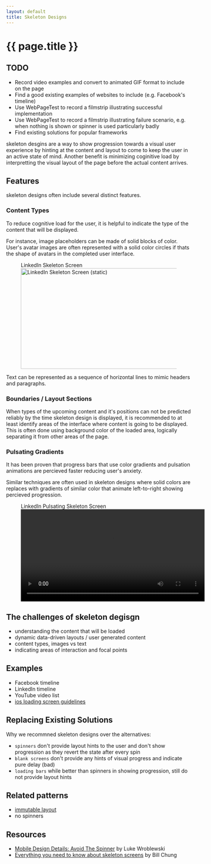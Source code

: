 ```yaml
---
layout: default
title: Skeleton Designs
---
```

# {{ page.title }}

## TODO

- Record video examples and convert to animated GIF format to include on the page
- Find a good existing examples of websites to include (e.g. Facebook's timeline)
- Use WebPageTest to record a filmstrip illustrating successful implementation
- Use WebPageTest to record a filmstrip illustrating failure scenario, e.g. when nothing is shown or spinner is used particularly badly
- Find existing solutions for popular frameworks

skeleton desgins are a way to show progression towards a visual user experience by hinting at the content and layout to come to keep the user in an active state of mind. Another benefit is minimizing coginitive load by interpretting the visual layout of the page before the actual content arrives.

## Features

skeleton designs often include several distinct features.

### Content Types

To reduce cognitive load for the user, it is helpful to indicate the type of the content that will be displayed.

For instance, image placeholders can be made of solid blocks of color. User's avatar images are often represented with a solid color circles if thats the shape of avatars in the completed user interface.

<figure>
<figcaption>LinkedIn Skeleton Screen</figcaption>
<img src="{{ "/assets/linkedin_skeleton.jpg" | absolute_url }}" width="500" height="273" alt="LinkedIn Skeleton Screen (static)"/>
</figure>

Text can be represented as a sequence of horizontal lines to mimic headers and paragraphs.

### Boundaries / Layout Sections

When types of the upcoming content and it's positions can not be predicted reliably by the time skeleton design is displayed, it is recommended to at least identify areas of the interface where content is going to be displayed. This is often done using background color of the loaded area, logically separating it from other areas of the page.

### Pulsating Gradients

It has been proven that progress bars that use color gradients and pulsation animations are percieved faster reducing user's anxiety.

Similar techniques are often used in skeleton designs where solid colors are replaces with gradients of similar color that animate left-to-right showing percieved progression.

<figure>
<figcaption>LinkedIn Pulsating Skeleton Screen</figcaption>
<video controls width="500" alt="LinkedIn Skeleton Screen pulsating" autoplay loop>
    <source src="{{ "/assets/linkedin_skeleton.mp4" | absolute_url }}" type="video/mp4">
    Sorry, your browser doesn't support embedded videos.
</video>

</figure>

## The challenges of skeleton degisgn

- understanding the content that will be loaded
- dynamic data-driven layouts / user generated content
- content types, images vs text
- indicating areas of interaction and focal points

## Examples

- Facebook timeline
- LinkedIn timeline
- YouTube video list
- [ios loading screen guidelines](https://developer.apple.com/design/human-interface-guidelines/ios/visual-design/launch-screen/)

## Replacing Existing Solutions

Why we recommned skeleton designs over the alternatives:

- `spinners` don't provide layout hints to the user and don't show progression as they revert the state after every spin
- `blank screens` don't provide any hints of visual progress and indicate pure delay (bad)
- `loading bars` while better than spinners in showing progression, still do not provide layout hints

## Related patterns

- [immutable layout](immutable_layout.html)
- no spinners

## Resources

- [Mobile Design Details: Avoid The Spinner](https://www.lukew.com/ff/entry.asp?1797) by Luke Wroblewski
- [Everything you need to know about skeleton screens](https://uxdesign.cc/what-you-should-know-about-skeleton-screens-a820c45a571a) by Bill Chung
